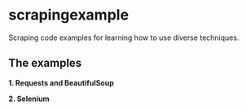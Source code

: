 # scrapingexample

Scraping code examples for learning how to use diverse techniques.

## The examples

**1. Requests and BeautifulSoup**


**2. Selenium**

